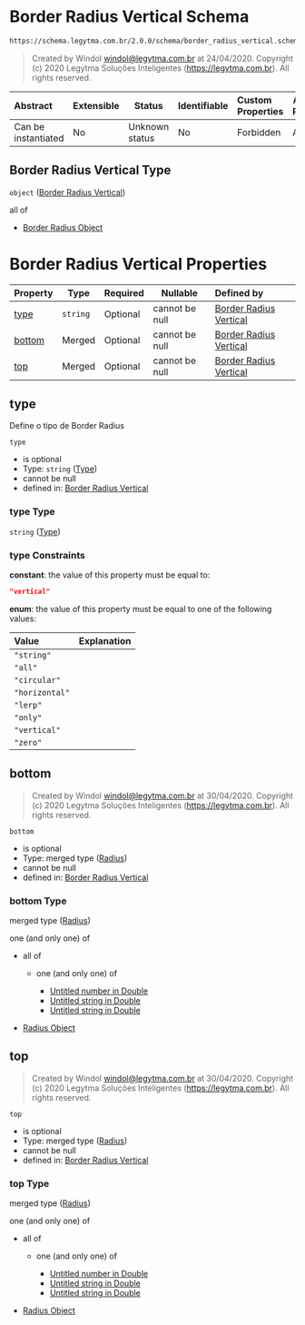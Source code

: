 # Border Radius Vertical Schema

```txt
https://schema.legytma.com.br/2.0.0/schema/border_radius_vertical.schema.json
```




> Created by Windol [windol@legytma.com.br](mailto:windol@legytma.com.br) at 24/04/2020.
> Copyright (c) 2020 Legytma Soluções Inteligentes (<https://legytma.com.br>). All rights reserved.
>

| Abstract            | Extensible | Status         | Identifiable | Custom Properties | Additional Properties | Access Restrictions | Defined In                                                                                                |
| :------------------ | ---------- | -------------- | ------------ | :---------------- | --------------------- | ------------------- | --------------------------------------------------------------------------------------------------------- |
| Can be instantiated | No         | Unknown status | No           | Forbidden         | Allowed               | none                | [border_radius_vertical.schema.json](../schema/border_radius_vertical.schema.json) |

## Border Radius Vertical Type

`object` ([Border Radius Vertical](border_radius_vertical.md))

all of

-   [Border Radius Object](border_radius-oneof-border-radius-object.md)

# Border Radius Vertical Properties

| Property          | Type     | Required | Nullable       | Defined by                                                                                                                                                                 |
| :---------------- | -------- | -------- | -------------- | :------------------------------------------------------------------------------------------------------------------------------------------------------------------------- |
| [type](#type)     | `string` | Optional | cannot be null | [Border Radius Vertical](border_radius_geometry-definitions-type.md) |
| [bottom](#bottom) | Merged   | Optional | cannot be null | [Border Radius Vertical](border_radius_all-properties-radius.md)                   |
| [top](#top)       | Merged   | Optional | cannot be null | [Border Radius Vertical](border_radius_all-properties-radius.md)                      |

## type

Define o tipo de Border Radius


`type`

-   is optional
-   Type: `string` ([Type](border_radius_geometry-definitions-type.md))
-   cannot be null
-   defined in: [Border Radius Vertical](border_radius_geometry-definitions-type.md)

### type Type

`string` ([Type](border_radius_geometry-definitions-type.md))

### type Constraints

**constant**: the value of this property must be equal to:

```json
"vertical"
```

**enum**: the value of this property must be equal to one of the following values:

| Value          | Explanation |
| :------------- | ----------- |
| `"string"`     |             |
| `"all"`        |             |
| `"circular"`   |             |
| `"horizontal"` |             |
| `"lerp"`       |             |
| `"only"`       |             |
| `"vertical"`   |             |
| `"zero"`       |             |

## bottom




> Created by Windol [windol@legytma.com.br](mailto:windol@legytma.com.br) at 30/04/2020.
> Copyright (c) 2020 Legytma Soluções Inteligentes (<https://legytma.com.br>). All rights reserved.
>

`bottom`

-   is optional
-   Type: merged type ([Radius](border_radius_all-properties-radius.md))
-   cannot be null
-   defined in: [Border Radius Vertical](border_radius_all-properties-radius.md)

### bottom Type

merged type ([Radius](border_radius_all-properties-radius.md))

one (and only one) of

-   all of

    -   one (and only one) of

        -   [Untitled number in Double](double-oneof-0.md)
        -   [Untitled string in Double](double-oneof-1.md)
        -   [Untitled string in Double](double-oneof-2.md)
-   [Radius Object](radius-oneof-radius-object.md)

## top




> Created by Windol [windol@legytma.com.br](mailto:windol@legytma.com.br) at 30/04/2020.
> Copyright (c) 2020 Legytma Soluções Inteligentes (<https://legytma.com.br>). All rights reserved.
>

`top`

-   is optional
-   Type: merged type ([Radius](border_radius_all-properties-radius.md))
-   cannot be null
-   defined in: [Border Radius Vertical](border_radius_all-properties-radius.md)

### top Type

merged type ([Radius](border_radius_all-properties-radius.md))

one (and only one) of

-   all of

    -   one (and only one) of

        -   [Untitled number in Double](double-oneof-0.md)
        -   [Untitled string in Double](double-oneof-1.md)
        -   [Untitled string in Double](double-oneof-2.md)
-   [Radius Object](radius-oneof-radius-object.md)
